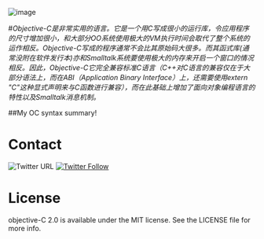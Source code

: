 
![image](http://pic.baike.soso.com/p/20140619/20140619093545-1024299955.jpg)


#*Objective-C是非常实用的语言。它是一个用C写成很小的运行库，令应用程序的尺寸增加很小，和大部分OO系统使用极大的VM执行时间会取代了整个系统的运作相反。Objective-C写成的程序通常不会比其原始码大很多。而其函式库(通常没附在软件发行本)亦和Smalltalk系统要使用极大的内存来开启一个窗口的情况相反。因此，Objective-C它完全兼容标准C语言（C++对C语言的兼容仅在于大部分语法上，而在ABI（Application Binary Interface）上，还需要使用extern "C"这种显式声明来与C函数进行兼容），而在此基础上增加了面向对象编程语言的特性以及Smalltalk消息机制。*


##My OC syntax summary!


# Contact
![Twitter URL](https://img.shields.io/twitter/url/http/shields.io.svg?style=social)
[![Twitter Follow](https://img.shields.io/twitter/follow/LiuChuan_.svg?style=social)](https://twitter.com/LiuChuan_)



# License
objective-C 2.0 is available under the MIT license. See the LICENSE file for more info.
